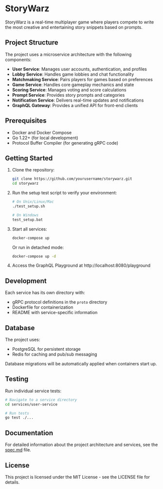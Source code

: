 # StoryWarz

StoryWarz is a real-time multiplayer game where players compete to write the most creative and entertaining story snippets based on prompts.

## Project Structure

The project uses a microservice architecture with the following components:

- **User Service**: Manages user accounts, authentication, and profiles
- **Lobby Service**: Handles game lobbies and chat functionality
- **Matchmaking Service**: Pairs players for games based on preferences
- **Game Service**: Handles core gameplay mechanics and state
- **Scoring Service**: Manages voting and score calculations
- **Prompt Service**: Provides story prompts and categories
- **Notification Service**: Delivers real-time updates and notifications
- **GraphQL Gateway**: Provides a unified API for front-end clients

## Prerequisites

- Docker and Docker Compose
- Go 1.22+ (for local development)
- Protocol Buffer Compiler (for generating gRPC code)

## Getting Started

1. Clone the repository:
   ```bash
   git clone https://github.com/yourusername/storywarz.git
   cd storywarz
   ```

2. Run the setup test script to verify your environment:
   ```bash
   # On Unix/Linux/Mac
   ./test_setup.sh
   
   # On Windows
   test_setup.bat
   ```

3. Start all services:
   ```bash
   docker-compose up
   ```

   Or run in detached mode:
   ```bash
   docker-compose up -d
   ```

4. Access the GraphQL Playground at http://localhost:8080/playground

## Development

Each service has its own directory with:
- gRPC protocol definitions in the `proto` directory
- Dockerfile for containerization
- README with service-specific information

## Database

The project uses:
- PostgreSQL for persistent storage
- Redis for caching and pub/sub messaging

Database migrations will be automatically applied when containers start up.

## Testing

Run individual service tests:
```bash
# Navigate to a service directory
cd services/user-service

# Run tests
go test ./...
```

## Documentation

For detailed information about the project architecture and services, see the [spec.md](spec.md) file.

## License

This project is licensed under the MIT License - see the LICENSE file for details.
